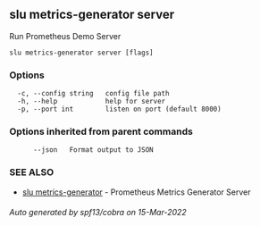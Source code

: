 ## slu metrics-generator server

Run Prometheus Demo Server

```
slu metrics-generator server [flags]
```

### Options

```
  -c, --config string   config file path
  -h, --help            help for server
  -p, --port int        listen on port (default 8000)
```

### Options inherited from parent commands

```
      --json   Format output to JSON
```

### SEE ALSO

* [slu metrics-generator](slu_metrics-generator.md)	 - Prometheus Metrics Generator Server

###### Auto generated by spf13/cobra on 15-Mar-2022

